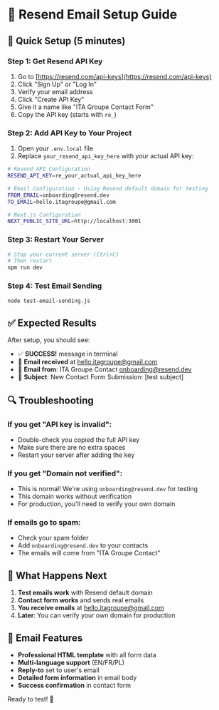 # 📧 Resend Email Setup Guide

## 🚀 Quick Setup (5 minutes)

### Step 1: Get Resend API Key
1. Go to [https://resend.com/api-keys](https://resend.com/api-keys)
2. Click "Sign Up" or "Log In"
3. Verify your email address
4. Click "Create API Key"
5. Give it a name like "ITA Groupe Contact Form"
6. Copy the API key (starts with `re_`)

### Step 2: Add API Key to Your Project
1. Open your `.env.local` file
2. Replace `your_resend_api_key_here` with your actual API key:

```bash
# Resend API Configuration
RESEND_API_KEY=re_your_actual_api_key_here

# Email Configuration - Using Resend default domain for testing
FROM_EMAIL=onboarding@resend.dev
TO_EMAIL=hello.itagroupe@gmail.com

# Next.js Configuration
NEXT_PUBLIC_SITE_URL=http://localhost:3001
```

### Step 3: Restart Your Server
```bash
# Stop your current server (Ctrl+C)
# Then restart
npm run dev
```

### Step 4: Test Email Sending
```bash
node test-email-sending.js
```

## ✅ Expected Results

After setup, you should see:
- ✅ **SUCCESS!** message in terminal
- 📧 **Email received** at hello.itagroupe@gmail.com
- 📧 **Email from**: ITA Groupe Contact <onboarding@resend.dev>
- 📧 **Subject**: New Contact Form Submission: [test subject]

## 🔍 Troubleshooting

### If you get "API key is invalid":
- Double-check you copied the full API key
- Make sure there are no extra spaces
- Restart your server after adding the key

### If you get "Domain not verified":
- This is normal! We're using `onboarding@resend.dev` for testing
- This domain works without verification
- For production, you'll need to verify your own domain

### If emails go to spam:
- Check your spam folder
- Add `onboarding@resend.dev` to your contacts
- The emails will come from "ITA Groupe Contact"

## 🎯 What Happens Next

1. **Test emails work** with Resend default domain
2. **Contact form works** and sends real emails
3. **You receive emails** at hello.itagroupe@gmail.com
4. **Later**: You can verify your own domain for production

## 📧 Email Features

- **Professional HTML template** with all form data
- **Multi-language support** (EN/FR/PL)
- **Reply-to** set to user's email
- **Detailed form information** in email body
- **Success confirmation** in contact form

Ready to test! 🚀
